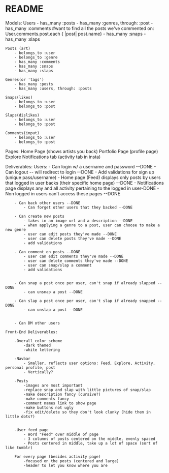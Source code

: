 # README

Models: 
    Users 
        - has_many :posts
        - has_many :genres, through: :post
        - has_many :comments
            #want to find all the posts we've commented on: User.comments.post.each { |post| post.name}
        - has_many :snaps
        - has_many :slaps

    Posts (art)
        - belongs_to :user 
        - belongs_to :genre
        - has_many :comments
        - has_many :snaps
        - has_many :slaps

    Genres(or 'tags')
        - has_many :posts
        - has_many :users, through: :posts

    Snaps(likes)
        - belongs_to :user
        - belongs_to :post

    Slaps(dislikes)
        - belongs_to :user
        - belongs_to :post

    Comments(input)
        - belongs_to :user
        - belongs_to :post


Pages: 
    Home Page (shows artists you back)
    Portfolio Page (profile page)
    Explore
    Notifications tab (activity tab in insta)

Deliverables:
    Users:
        - Can login w/ a username and password --DONE 
            - Can logout -- will redirect to login --DONE 
            - Add validations for sign up (unique pass/username)
            - Home page (Feed) displays only posts by users that logged in user backs (their specific home page) --DONE
            - Notifications page displays any and all activity pertaining to the logged in user-DONE
            - Non logged in users can't access these pages --DONE 

        - Can back other users --DONE
            - Can forget other users that they backed --DONE

        - Can create new posts 
            - takes in an image url and a description --DONE
            - when applying a genre to a post, user can choose to make a new genre
            - user can edit posts they've made --DONE
            - user can delete posts they've made --DONE
            - add validations

        - Can comment on posts --DONE
            - user can edit comments they've made --DONE
            - user can delete comments they've made --DONE
            - user can snap/slap a comment 
            - add validations


        - Can snap a post once per user, can't snap if already slapped --DONE
            - can unsnap a post --DONE

        - Can slap a post once per user, can't slap if already snapped --DONE
            - can unslap a post --DONE


        - Can DM other users
    
    Front-End Deliverables:
        
        -Overall color scheme
            -dark themed 
            -white lettering
            
        -Navbar
            - Smaller, reflects user options: Feed, Explore, Activity, personal profile, post
            - Vertically?
        
        -Posts
            -images are most important
            -replace snap and slap with little pictures of snap/slap
            -make description fancy (cursive?)
            -make comments fancy 
            -comment names link to show page
            -make buttons not ugly 
            -fix edit/delete so they don't look clunky (hide them in little dots?)


        -User feed page
            - Word "Feed" over middle of page
            - 3 columns of posts centered on the middle, evenly spaced
            - Posts centered in middle, take up a lot of space (sort of like tumblr)

        For every page (besides activity page)
            -focused on the posts (centered and large)
            -header to let you know where you are 

       